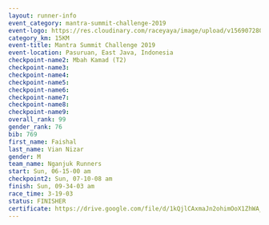 ```yaml
---
layout: runner-info 
event_category: mantra-summit-challenge-2019 
event-logo: https://res.cloudinary.com/raceyaya/image/upload/v1569072809/logo/mantra-image_segrbx.jpg
category_km: 15KM 
event-title: Mantra Summit Challenge 2019 
event-location: Pasuruan, East Java, Indonesia 
checkpoint-name2: Mbah Kamad (T2) 
checkpoint-name3: 
checkpoint-name4: 
checkpoint-name5: 
checkpoint-name6: 
checkpoint-name7: 
checkpoint-name8: 
checkpoint-name9: 
overall_rank: 99
gender_rank: 76
bib: 769
first_name: Faishal
last_name: Vian Nizar
gender: M
team_name: Nganjuk Runners
start: Sun, 06-15-00 am
checkpoint2: Sun, 07-10-08 am
finish: Sun, 09-34-03 am
race_time: 3-19-03
status: FINISHER
certificate: https://drive.google.com/file/d/1kQjlCAxmaJn2ohimOoX1ZhWA_uLyXBmK/view?usp=sharing
---
```

